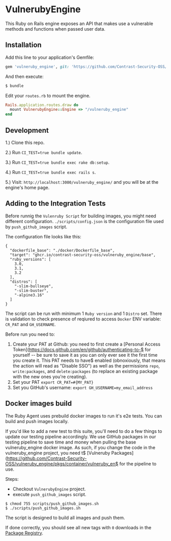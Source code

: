 # VulnerubyEngine
This Ruby on Rails engine exposes an API that makes use a vulnerable methods and functions when passed user data.

## Installation
Add this line to your application's Gemfile:

```ruby
gem 'vulneruby_engine', git: 'https://github.com/Contrast-Security-OSS/vulneruby_engine'
```

And then execute:
```bash
$ bundle
```

Edit your `routes.rb` to mount the engine. 
```ruby
Rails.application.routes.draw do
  mount VulnerubyEngine::Engine => "/vulneruby_engine"
end
```

## Development

1.) Clone this repo.

2.) Run `CI_TEST=true bundle update`.

3.) Run `CI_TEST=true bundle exec rake db:setup`.

4.) Run `CI_TEST=true bundle exec rails s`.

5.) Visit: `http://localhost:3000/vulneruby_engine/` and you will be at the engine's home page.

## Adding to the Integration Tests

Before runnig the `Vulenruby Script` for building images, you might need different configuration. 
`./scripts/config.json` is the configuration file used by `push_github_images` script.

The configuration file looks like this:

```
{
  "dockerfile_base": "./docker/Dockerfile_base",
  "target": "ghcr.io/contrast-security-oss/vulneruby_engine/base",
  "ruby_versions": [ 
    3.0,
    3.1,
    3.2 
  ],
  "distros": [
    "-slim-bullseye",
    "-slim-buster",
    "-alpine3.16"
  ]
}
```

The script can be run with minimum 1 `Ruby version` and 1 `Distro` set. There is validation to check
presence of reqiured to access `Docker` ENV variable: `CR_PAT` and `GH_USERNAME`.

Before run you need to: 

1. Create your PAT at Github:
   you need to first create a [Personal Access Token](https://docs.github.com/en/github/authenticating-to-$
   for yourself -- be sure to save it as you can only ever see it the first time you create it. This PAT needs to have$
   enabled (obnoxiously, that means the action will read as "Disable SSO") as well as the permissions `repo`,
  `write:packages`, and `delete:packages` (to replace an existing package with the new ones you're creating).
2. Set your PAT `export CR_PAT=#{MY_PAT}`
3. Set you GitHub's username: `export GH_USERNAME=my_email_address`

## Docker images build

The Ruby Agent uses prebuild docker images to run it's e2e tests. You can build and push images locally.

If you'd like to add a new test to this suite, you'll need to do a few things to update our testing pipeline
accordingly. We use GitHub packages in our testing pipeline to save time and money when pulling the base
vulneruby_engine docker image. As such, if you change the code in the vulneruby_engine project, you need t$
[Vulneruby Packages](https://github.com/Contrast-Security-OSS/vulneruby_engine/pkgs/container/vulneruby_en$
for the pipeline to use.

Steps: 
- Checkout `VulnerubyEngine` project.
- execute `push_github_images` script.

```shell
$ chmod 755 scripts/push_github_images.sh
$ ./scripts/push_github_images.sh
```
The script is designed to build all images and push them.

If done correctly, you should see all new tags with `0` downloads in the [Package Registry](https://github.com/Contrast-Security-OSS/vulneruby_engine/pkgs/container/vulneruby_engine%2Fbase).
